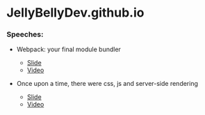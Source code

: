 # JellyBellyDev.github.io

### Speeches:

- Webpack: your final module bundler
  * [Slide](http://jellybellydev.github.io/webpack-presentation/)
  * [Video](https://www.youtube.com/watch?v=mkcyvJNBPUk)

- Once upon a time, there were css, js and server-side rendering
  * [Slide](http://www.slideshare.net/AndreaGiannantonio/once-upon-a-time-there-were-css-js-and-serverside-rendering-64616491)
  * [Video](https://www.youtube.com/watch?v=Xr9TItuNxLg)

